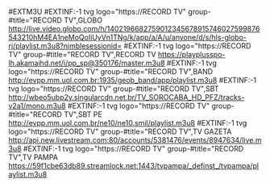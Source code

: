 #EXTM3U
#EXTINF:-1 tvg logo="https://RECORD TV" group-#title="RECORD TV",GLOBO
http://live.video.globo.com/h/1402196682759012345678915746027599876543210hM4EA1neMoQoIiUyVn1TNg/k/app/a/A/u/anyone/d/s/hls-globo-rj/playlist.m3u8?nimblesessionid=
#EXTINF:-1 tvg logo="https://RECORD TV" group-#title="RECORD TV",RECORD TV
https://playplusspo-lh.akamaihd.net/i/pp_sp@350176/master.m3u8
#EXTINF:-1 tvg logo="https://RECORD TV" group-#title="RECORD TV",BAND
http://evpp.mm.uol.com.br:1935/geob_band/app/playlist.m3u8
#EXTINF:-1 tvg logo="https://RECORD TV" group-#title="RECORD TV",SBT
http://wbeo5ubp2y.singularcdn.net.br/TV_SOROCABA_HD_PFZ/tracks-v2a1/mono.m3u8
#EXTINF:-1 tvg logo="https://RECORD TV" group-#title="RECORD TV",SBT PE
http://evpp.mm.uol.com.br/ne10/ne10.smil/playlist.m3u8
#EXTINF:-1 tvg logo="https://RECORD TV" group-#title="RECORD TV",TV GAZETA
http://api.new.livestream.com:80/accounts/5381476/events/8947634/live.m3u8
#EXTINF:-1 tvg logo="https://RECORD TV" group-#title="RECORD TV",TV PAMPA
https://59f1cbe63db89.streamlock.net:1443/tvpampa/_definst_/tvpampa/playlist.m3u8
